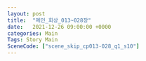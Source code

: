 ```yaml
---
layout: post
title:  "메인_회상_013~028장"
date:   2021-12-26 09:00:00 +0000
categories: Main
Tags: Story Main
SceneCode: ["scene_skip_cp013-028_q1_s10"]
---
```


